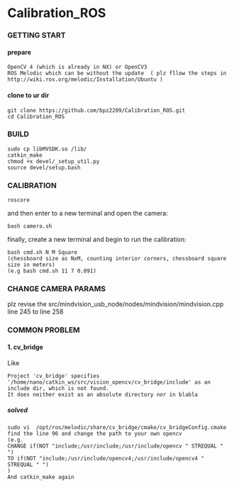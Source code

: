 # Calibration_ROS 
### GETTING START
#### prepare
```
OpenCV 4 (which is already in NX) or OpenCV3
ROS Melodic which can be without the update  ( plz fllow the steps in http://wiki.ros.org/melodic/Installation/Ubuntu )
```
#### clone to ur dir
```
git clone https://github.com/bpz2209/Calibration_ROS.git
cd Calibration_ROS
```
### BUILD
```
sudo cp libMVSDK.so /lib/
catkin_make
chmod +x devel/_setup_util.py
source devel/setup.bash
```
### CALIBRATION
```
roscore
```
and then enter to a new terminal and open the camera:
```
bash camera.sh
```
finally, create a new terminal and begin to run the calibration:
```
bash cmd.sh N M Square
(chessboard size as NxM, counting interior corners, chessboard square size in meters)
(e.g bash cmd.sh 11 7 0.091)
```
### CHANGE CAMERA PARAMS
plz revise the src/mindvision_usb_node/nodes/mindvision/mindvision.cpp line 245 to line 258

### COMMON PROBLEM
#### 1.  cv_bridge
Like
```
Project 'cv_bridge' specifies '/home/nano/catkin_ws/src/vision_opencv/cv_bridge/include' as an include dir, which is not found.  
It does neither exist as an absolute directory nor in blabla
```
##### solved
```
sudo vi  /opt/ros/melodic/share/cv_bridge/cmake/cv_bridgeConfig.cmake
find the line 96 and change the path to your own opencv
(e.g. 
CHANGE if(NOT "include;/usr/include;/usr/include/opencv " STREQUAL " ")
TO if(NOT "include;/usr/include/opencv4;/usr/include/opencv4 " STREQUAL " ")
)
And catkin_make again
```

